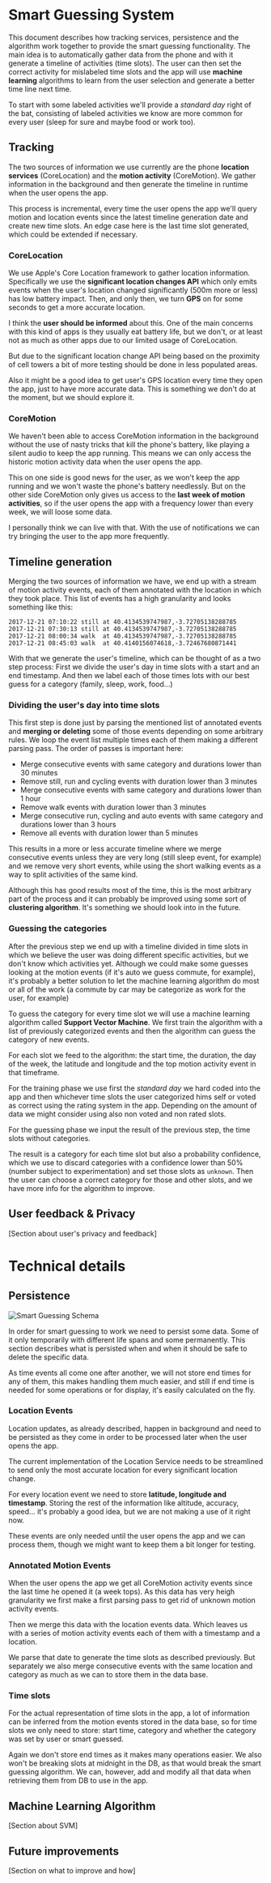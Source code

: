 # Smart Guessing System

This document describes how tracking services, persistence and the algorithm work together to provide the smart guessing functionality. The main idea is to automatically gather data from the phone and with it generate a timeline of activities (time slots). The user can then set the correct activity for mislabeled time slots and the app will use **machine learning** algorithms to learn from the user selection and generate a better time line next time.

To start with some labeled activities we'll provide a _standard day_ right of the bat, consisting of labeled activities we know are more common for every user (sleep for sure and maybe food or work too).

## Tracking

The two sources of information we use currently are the phone **location services** (CoreLocation) and the **motion activity** (CoreMotion). We gather information in the background and then generate the timeline in runtime when the user opens the app.

This process is incremental, every time the user opens the app we'll query motion and location events since the latest timeline generation date and create new time slots. An edge case here is the last time slot generated, which could be extended if necessary.

### CoreLocation

We use Apple's Core Location framework to gather location information. Specifically we use the **significant location changes API** which only emits events when the user's location changed significantly (500m more or less) has low battery impact. Then, and only then, we turn **GPS** on for some seconds to get a more accurate location.

I think the **user should be informed** about this. One of the main concerns with this kind of apps is they usually eat battery life, but we don't, or at least not as much as other apps due to our limited usage of CoreLocation.

But due to the significant location change API being based on the proximity of cell towers a bit of more testing should be done in less populated areas.

Also it might be a good idea to get user's GPS location every time they open the app, just to have more accurate data. This is something we don't do at the moment, but we should explore it.

### CoreMotion

We haven't been able to access CoreMotion information in the background without the use of nasty tricks that kill the phone's battery, like playing a silent audio to keep the app running. This means we can only access the historic motion activity data when the user opens the app.

This on one side is good news for the user, as we won't keep the app running and we won't waste the phone's battery needlessly. But on the other side CoreMotion only gives us access to the **last week of motion activities**, so if the user opens the app with a frequency lower than every week, we will loose some data.

I personally think we can live with that. With the use of notifications we can try bringing the user to the app more frequently.

## Timeline generation

Merging the two sources of information we have, we end up with a stream of motion activity events, each of them annotated with the location in which they took place. This list of events has a high granularity and looks something like this:

```
2017-12-21 07:10:22 still at 40.4134539747987,-3.72705138288785
2017-12-21 07:30:13 still at 40.4134539747987,-3.72705138288785
2017-12-21 08:00:34 walk  at 40.4134539747987,-3.72705138288785
2017-12-21 08:45:03 walk  at 40.4140156074618,-3.72467680871441
```

With that we generate the user's timeline, which can be thought of as a two step process: First we divide the user's day in time slots with a start and an end timestamp. And then we label each of those times lots with our best guess for a category (family, sleep, work, food...)

### Dividing the user's day into time slots

This first step is done just by parsing the mentioned list of annotated events and **merging or deleting** some of those events depending on some arbitrary rules. We loop the event list multiple times each of them making a different parsing pass. The order of passes is important here:

- Merge consecutive events with same category and durations lower than 30 minutes
- Remove still, run and cycling events with duration lower than 3 minutes
- Merge consecutive events with same category and durations lower than 1 hour
- Remove walk events with duration lower than 3 minutes
- Merge consecutive run, cycling and auto events with same category and durations lower than 3 hours
- Remove all events with duration lower than 5 minutes

This results in a more or less accurate timeline where we merge consecutive events unless they are very long (still sleep event, for example) and we remove very short events, while using the short walking events as a way to split activities of the same kind.

Although this has good results most of the time, this is the most arbitrary part of the process and it can probably be improved using some sort of **clustering algorithm**. It's something we should look into in the future.

### Guessing the categories

After the previous step we end up with a timeline divided in time slots in which we believe the user was doing different specific activities, but we don't know which activities yet. Although we could make some guesses looking at the motion events (if it's auto we guess commute, for example), it's probably a better solution to let the machine learning algorithm do most or all of the work (a commute by car may be categorize as work for the user, for example)

To guess the category for every time slot we will use a machine learning algorithm called **Support Vector Machine**. We first train the algorithm with a list of previously categorized events and then the algorithm can guess the category of new events.

For each slot we feed to the algorithm: the start time, the duration, the day of the week, the latitude and longitude and the top motion activity event in that timeframe.

For the training phase we use first the _standard day_ we hard coded into the app and then whichever time slots the user categorized hims self or voted as correct using the rating system in the app. Depending on the amount of data we might consider using also non voted and non rated slots.

For the guessing phase we input the result of the previous step, the time slots without categories.

The result is a category for each time slot but also a probability confidence, which we use to discard categories with a confidence lower than 50% (number subject to experimentation) and set those slots as `unknown`. Then the user can choose a correct category for those and other slots, and we have more info for the algorithm to improve.

## User feedback & Privacy

[Section about user's privacy and feedback]

# Technical details

## Persistence

![Smart Guessing Schema](smartguessing.png)

In order for smart guessing to work we need to persist some data. Some of it only temporarily with different life spans and some permanently. This section describes what is persisted when and when it should be safe to delete the specific data.

As time events all come one after another, we will not store end times for any of them, this makes handling them much easier, and still if end time is needed for some operations or for display, it's easily calculated on the fly.

### Location Events

Location updates, as already described, happen in background and need to be persisted as they come in order to be processed later when the user opens the app.

The current implementation of the Location Service needs to be streamlined to send only the most accurate location for every significant location change.

For every location event we need to store **latitude, longitude and timestamp**. Storing the rest of the information like altitude, accuracy, speed... it's probably a good idea, but we are not making a use of it right now.

These events are only needed until the user opens the app and we can process them, though we might want to keep them a bit longer for testing.

### Annotated Motion Events

When the user opens the app we get all CoreMotion activity events since the last time he opened it (a week tops). As this data has very heigh granularity we first make a first parsing pass to get rid of unknown motion activity events.

Then we merge this data with the location events data. Which leaves us with a series of motion activity events each of them with a timestamp and a location.

We parse that date to generate the time slots as described previously. But separately we also merge consecutive events with the same location and category as much as we can to store them in the data base.

### Time slots

For the actual representation of time slots in the app, a lot of information can be inferred from the motion events stored in the data base, so for time slots we only need to store: start time, category and whether the category was set by user or smart guessed.

Again we don't store end times as it makes many operations easier. We also won't be breaking slots at midnight in the DB, as that would break the smart guessing algorithm. We can, however, add and modify all that data when retrieving them from DB to use in the app.

## Machine Learning Algorithm

[Section about SVM]

## Future improvements

[Section on what to improve and how]
